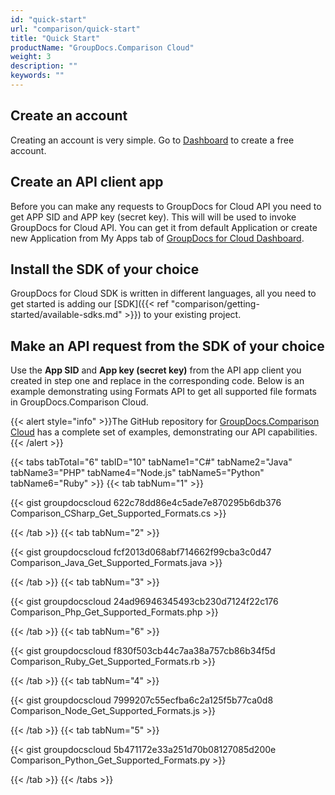 ```yaml
---
id: "quick-start"
url: "comparison/quick-start"
title: "Quick Start"
productName: "GroupDocs.Comparison Cloud"
weight: 3
description: ""
keywords: ""
---
```

## Create an account ##

Creating an account is very simple. Go to [Dashboard](https://dashboard.groupdocs.cloud/#/) to create a free account.

## Create an API client app ##

Before you can make any requests to GroupDocs for Cloud API you need to get APP SID and APP key (secret key). This will will be used to invoke GroupDocs for Cloud API. You can get it from default Application or create new Application from My Apps tab of [GroupDocs for Cloud Dashboard](https://dashboard.groupdocs.cloud).

## Install the SDK of your choice ##

GroupDocs for Cloud SDK is written in different languages, all you need to get started is adding our [SDK]({{< ref "comparison/getting-started/available-sdks.md" >}}) to your existing project.

## Make an API request from the SDK of your choice ##

Use the **App SID** and **App key (secret key)** from the API app client you created in step one and replace in the corresponding code. Below is an example demonstrating using Formats API to get all supported file formats in GroupDocs.Comparison Cloud.

{{< alert style="info" >}}The GitHub repository for [GroupDocs.Comparison Cloud](https://github.com/groupdocs-comparison-cloud) has a complete set of examples, demonstrating our API capabilities.{{< /alert >}}

{{< tabs tabTotal="6" tabID="10" tabName1="C#" tabName2="Java" tabName3="PHP" tabName4="Node.js" tabName5="Python" tabName6="Ruby" >}} {{< tab tabNum="1" >}}

{{< gist groupdocscloud 622c78dd86e4c5ade7e870295b6db376 Comparison_CSharp_Get_Supported_Formats.cs >}}

{{< /tab >}} {{< tab tabNum="2" >}}

{{< gist groupdocscloud fcf2013d068abf714662f99cba3c0d47 Comparison_Java_Get_Supported_Formats.java >}}

{{< /tab >}} {{< tab tabNum="3" >}}

{{< gist groupdocscloud 24ad96946345493cb230d7124f22c176 Comparison_Php_Get_Supported_Formats.php >}}

{{< /tab >}} {{< tab tabNum="6" >}}

{{< gist groupdocscloud f830f503cb44c7aa38a757cb86b34f5d Comparison_Ruby_Get_Supported_Formats.rb >}}

{{< /tab >}} {{< tab tabNum="4" >}}

{{< gist groupdocscloud 7999207c55ecfba6c2a125f5b77ca0d8 Comparison_Node_Get_Supported_Formats.js >}}

{{< /tab >}} {{< tab tabNum="5" >}}

{{< gist groupdocscloud 5b471172e33a251d70b08127085d200e Comparison_Python_Get_Supported_Formats.py >}}

{{< /tab >}} {{< /tabs >}}
